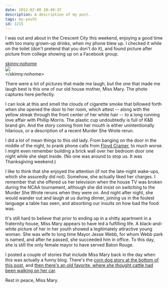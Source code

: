 ```yaml
---
date: 2012-02-08 10:49:37
description: A description of my post.
tags: my-youth
id: 1215
---
```

I was out and about in the Crescent City this weekend, enjoying a good time with too many grown-up drinks, when my phone blew up.  I checked it while on the toilet (don't pretend that you don't do it), and found picture after picture from college showing up on a Facebook group.

<skinny:nohome><img style="display:block; margin-left:auto; margin-right:auto;" src="/img/missmary.jpg"></skinny:nohome>

There were a lot of pictures that made me laugh, but the one that made me laugh best is this one of our old house mother, Miss Mary.  The photo captures here perfectly.

I can look at this and smell the clouds of cigarette smoke that billowed forth when she opened the door to her room, which attest -- along with the yellow streak through the front center of her white hair -- to a long running love affair with Phillip Morris.  <!--more-->The plastic cup undoubtedly is full of K&B brand gin.  And the story coming from her mouth is either unintentionally hilarious, or a description of a recent Murder She Wrote rerun.

I did a lot of mean things to this old lady.  From banging on the door in the middle of the night, to prank phone calls from <a href="http://www.youtube.com/watch?v=1NBmET5uvfI" target="_blank">Floyd Cramer</a>, to much worse.  I might even remember building a brick wall over her bedroom door one night while she slept inside.  (No one was around to stop us.  It was Thanksgiving weekend.)

I like to think that she enjoyed the attention (if not the late-night wake-ups, which she assuredly did not).  Somehow, she actually liked her charges.  I remember that she offered us her television when the house TV was broken during the NCAA tournament, although she did insist on switching to the Murder She Wrote reruns when they were on.  And night after night, she would wander out and laugh at us during dinner, joining us in the foulest language a table has seen, and absorbing our insults on how bad the food was.

It's still hard to believe that prior to ending up in a shitty apartment in a fraternity house, Miss Mary appears to have led a fulfilling life.  A black-and-white picture of her in her youth showed a legitimately attractive young woman.  She was wife to long time Mayor Jesse Webb, for whom Webb park is named, and after he passed, she succeeded him in office.  To this day, she is still the only female mayor to have served Baton Rouge.

I posted a couple of stories that include Miss Mary back in the day when this was actually a funny blog.  There's the  <a href="/blog2/archives/205">corn dog story at the bottom of this post,</a> and <a href="/blog2/archives/115">then there's an old favorite, where she thought cattle had been walking on her car</a>.

Rest in peace, Miss Mary.
